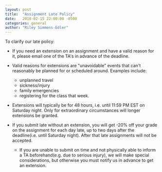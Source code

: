 ```yaml
---
layout: post
title:  "Assignment Late Policy"
date:   2018-02-15 22:00:00 -0500
categories: general
author: "Riley Simmons-Edler"
---
```


To clarify our late policy:

- If you need an extension on an assignment and have a valid reason for it, please email one of the TA's in advance of the deadline. 

- Valid reasons for extensions are "unavoidable" events that can't reasonably be planned for or scheduled around. Examples include: 

   - unplanned travel  
   - sickness/injury  
   - family emergencies  
   - registering for the class that week.  

- Extensions will typically be for 48 hours, i.e. until 11:59 PM EST on Saturday night. Only for extraordinary circumstances will longer extensions be granted. 

- If you submit late without an extension, you will get -20% off your grade on the assignment for each day late, up to two days after the deadline(i.e. until Saturday night). After that late assignments will not be accepted. 

   - If you are unable to submit on time and not physically able to inform a TA beforehand(e.g. due to serious injury), we will make special considerations, but otherwise you must notify us in advance to get an extension. 
